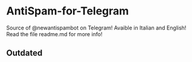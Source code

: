 # AntiSpam-for-Telegram
Source of @newantispambot on Telegram! Avaible in Italian and English! Read the file readme.md for more info!

## Outdated
